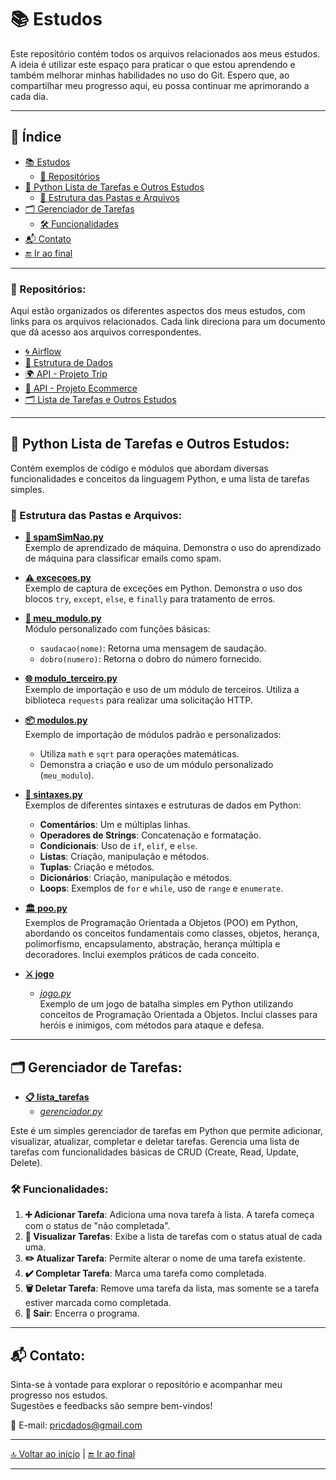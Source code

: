 <a name="estudos"></a>
# 📚 Estudos

Este repositório contém todos os arquivos relacionados aos meus estudos. A ideia é utilizar este espaço para praticar o que estou aprendendo e também melhorar minhas habilidades no uso do Git. Espero que, ao compartilhar meu progresso aqui, eu possa continuar me aprimorando a cada dia.

---

## 🧭 Índice 

- [📚 Estudos](#estudos)
  - [📁 Repositórios](#repositórios)
- [🐍 Python Lista de Tarefas e Outros Estudos](#python-lista-de-tarefas-e-outros-estudos)
  - [📂 Estrutura das Pastas e Arquivos](#estrutura-das-pastas-e-arquivos)
- [🗂️ Gerenciador de Tarefas](#gerenciador-de-tarefas)
  - [🛠️ Funcionalidades](#funcionalidades)
- [📬 Contato](#contato)
- [🔚 Ir ao final](#final)

---

<a name="repositórios"></a>
### 📁 Repositórios:

Aqui estão organizados os diferentes aspectos dos meus estudos, com links para os arquivos relacionados. Cada link direciona para um documento que dá acesso aos arquivos correspondentes.

- [🌀 Airflow](https://github.com/pricmendes/estudos/blob/main/Airflow.md)
- [🧮 Estrutura de Dados](https://github.com/pricmendes/estudos/blob/vetores_matrizes/Estrutura_de_Dados.md)
- [🌍 API - Projeto Trip](https://github.com/pricmendes/estudos/blob/trip/README.md)
- [🛒 API - Projeto Ecommerce](https://github.com/pricmendes/estudos/blob/ecommerce/README.md)
- [🗂️ Lista de Tarefas e Outros Estudos](https://github.com/pricmendes/estudos/blob/estudos/lista_tarefas_e_outros.md)

---

<a name="python-lista-de-tarefas-e-outros-estudos"></a>
## 🐍 Python Lista de Tarefas e Outros Estudos:

Contém exemplos de código e módulos que abordam diversas funcionalidades e conceitos da linguagem Python, e uma lista de tarefas simples.

<a name="estrutura-das-pastas-e-arquivos"></a>
### 📂 Estrutura das Pastas e Arquivos:

- **[🧠 spamSimNao.py](https://github.com/pricmendes/estudos/blob/estudos/spamSimNao.py)**  
  Exemplo de aprendizado de máquina. Demonstra o uso do aprendizado de máquina para classificar emails como spam.

- **[⚠️ excecoes.py](https://github.com/pricmendes/estudos/blob/estudos/excecoes.py)**  
  Exemplo de captura de exceções em Python. Demonstra o uso dos blocos `try`, `except`, `else`, e `finally` para tratamento de erros.

- **[🔧 meu_modulo.py](https://github.com/pricmendes/estudos/blob/estudos/meu_modulo.py)**  
  Módulo personalizado com funções básicas:
  - `saudacao(nome)`: Retorna uma mensagem de saudação.
  - `dobro(numero)`: Retorna o dobro do número fornecido.

- **[🌐 modulo_terceiro.py](https://github.com/pricmendes/estudos/blob/estudos/modulo_terceiro.py)**  
  Exemplo de importação e uso de um módulo de terceiros. Utiliza a biblioteca `requests` para realizar uma solicitação HTTP.

- **[📦 modulos.py](https://github.com/pricmendes/estudos/blob/estudos/modulos.py)**  
  Exemplo de importação de módulos padrão e personalizados:
  - Utiliza `math` e `sqrt` para operações matemáticas.
  - Demonstra a criação e uso de um módulo personalizado (`meu_modulo`).

- **[📜 sintaxes.py](https://github.com/pricmendes/estudos/blob/estudos/sintaxes.py)**  
  Exemplos de diferentes sintaxes e estruturas de dados em Python:
  - **Comentários**: Um e múltiplas linhas.
  - **Operadores de Strings**: Concatenação e formatação.
  - **Condicionais**: Uso de `if`, `elif`, e `else`.
  - **Listas**: Criação, manipulação e métodos.
  - **Tuplas**: Criação e métodos.
  - **Dicionários**: Criação, manipulação e métodos.
  - **Loops**: Exemplos de `for` e `while`, uso de `range` e `enumerate`.

- **[🏛️ poo.py](https://github.com/pricmendes/estudos/blob/estudos/poo.py)**  
  Exemplos de Programação Orientada a Objetos (POO) em Python, abordando os conceitos fundamentais como classes, objetos, herança, polimorfismo, encapsulamento, abstração, herança múltipla e decoradores. Inclui exemplos práticos de cada conceito.

- **[⚔️ jogo](https://github.com/pricmendes/estudos/tree/estudos/jogo)**  
  - *[jogo.py](https://github.com/pricmendes/estudos/blob/estudos/jogo/jogo.py)*  
  Exemplo de um jogo de batalha simples em Python utilizando conceitos de Programação Orientada a Objetos. Inclui classes para heróis e inimigos, com métodos para ataque e defesa.

---

<a name="gerenciador-de-tarefas"></a>
## 🗂️ Gerenciador de Tarefas:

- **[📋 lista_tarefas](https://github.com/pricmendes/estudos/tree/estudos/lista_tarefas)**  
  - *[gerenciador.py](https://github.com/pricmendes/estudos/blob/estudos/lista_tarefas/gerenciador.py)*

Este é um simples gerenciador de tarefas em Python que permite adicionar, visualizar, atualizar, completar e deletar tarefas. Gerencia uma lista de tarefas com funcionalidades básicas de CRUD (Create, Read, Update, Delete).

<a name="funcionalidades"></a>
### 🛠️ Funcionalidades:

1. **➕ Adicionar Tarefa**: Adiciona uma nova tarefa à lista. A tarefa começa com o status de "não completada".
2. **📄 Visualizar Tarefas**: Exibe a lista de tarefas com o status atual de cada uma.
3. **✏️ Atualizar Tarefa**: Permite alterar o nome de uma tarefa existente.
4. **✔️ Completar Tarefa**: Marca uma tarefa como completada.
5. **🗑️ Deletar Tarefa**: Remove uma tarefa da lista, mas somente se a tarefa estiver marcada como completada.
6. **🚪 Sair**: Encerra o programa.

---

<a name="contato"></a>
## 📬 Contato:

Sinta-se à vontade para explorar o repositório e acompanhar meu progresso nos estudos.  
Sugestões e feedbacks são sempre bem-vindos!

📧 E-mail: [pricdados@gmail.com](mailto:pricdados@gmail.com)

---

[🔝 Voltar ao início](#-estudos) | [🔚 Ir ao final](#final)

---

<a name="final"></a>








